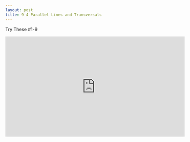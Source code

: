 ```yaml
---
layout: post
title: 9-4 Parallel Lines and Transversals
---
```

Try These #1-9
<iframe width="560" height="315" src="https://www.youtube.com/embed/cNsCVYrqiVM" frameborder="0" allow="autoplay; encrypted-media" allowfullscreen></iframe>
